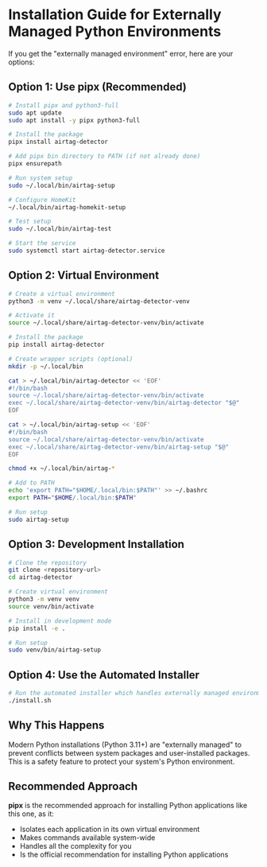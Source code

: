 # Installation Guide for Externally Managed Python Environments

If you get the "externally managed environment" error, here are your options:

## Option 1: Use pipx (Recommended)

```bash
# Install pipx and python3-full
sudo apt update
sudo apt install -y pipx python3-full

# Install the package
pipx install airtag-detector

# Add pipx bin directory to PATH (if not already done)
pipx ensurepath

# Run system setup
sudo ~/.local/bin/airtag-setup

# Configure HomeKit
~/.local/bin/airtag-homekit-setup

# Test setup
sudo ~/.local/bin/airtag-test

# Start the service
sudo systemctl start airtag-detector.service
```

## Option 2: Virtual Environment

```bash
# Create a virtual environment
python3 -m venv ~/.local/share/airtag-detector-venv

# Activate it
source ~/.local/share/airtag-detector-venv/bin/activate

# Install the package
pip install airtag-detector

# Create wrapper scripts (optional)
mkdir -p ~/.local/bin

cat > ~/.local/bin/airtag-detector << 'EOF'
#!/bin/bash
source ~/.local/share/airtag-detector-venv/bin/activate
exec ~/.local/share/airtag-detector-venv/bin/airtag-detector "$@"
EOF

cat > ~/.local/bin/airtag-setup << 'EOF'
#!/bin/bash
source ~/.local/share/airtag-detector-venv/bin/activate
exec ~/.local/share/airtag-detector-venv/bin/airtag-setup "$@"
EOF

chmod +x ~/.local/bin/airtag-*

# Add to PATH
echo 'export PATH="$HOME/.local/bin:$PATH"' >> ~/.bashrc
export PATH="$HOME/.local/bin:$PATH"

# Run setup
sudo airtag-setup
```

## Option 3: Development Installation

```bash
# Clone the repository
git clone <repository-url>
cd airtag-detector

# Create virtual environment
python3 -m venv venv
source venv/bin/activate

# Install in development mode
pip install -e .

# Run setup
sudo venv/bin/airtag-setup
```

## Option 4: Use the Automated Installer

```bash
# Run the automated installer which handles externally managed environments
./install.sh
```

## Why This Happens

Modern Python installations (Python 3.11+) are "externally managed" to prevent conflicts between system packages and user-installed packages. This is a safety feature to protect your system's Python environment.

## Recommended Approach

**pipx** is the recommended approach for installing Python applications like this one, as it:

- Isolates each application in its own virtual environment
- Makes commands available system-wide
- Handles all the complexity for you
- Is the official recommendation for installing Python applications
